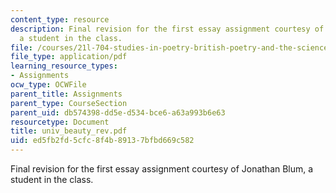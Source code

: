```yaml
---
content_type: resource
description: Final revision for the first essay assignment courtesy of Jonathan Blum,
  a student in the class.
file: /courses/21l-704-studies-in-poetry-british-poetry-and-the-sciences-of-the-mind-fall-2004/ed5fb2fd5cfc8f4b89137bfbd669c582_univ_beauty_rev.pdf
file_type: application/pdf
learning_resource_types:
- Assignments
ocw_type: OCWFile
parent_title: Assignments
parent_type: CourseSection
parent_uid: db574398-dd5e-d534-bce6-a63a993b6e63
resourcetype: Document
title: univ_beauty_rev.pdf
uid: ed5fb2fd-5cfc-8f4b-8913-7bfbd669c582
---
```

Final revision for the first essay assignment courtesy of Jonathan Blum, a student in the class.

